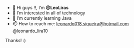 - 👋 Hi guys !!, I’m **@LeoLiras**
- 👀 I’m interested in all of technology 
- 🌱 I’m currently learning Java
- 📫 How to reach me: leonardo018.siqueira@hotmail.com
                      @leonardo_lira10

Thanks! :)

<!---
LeoLiras/LeoLiras is a ✨ special ✨ repository because its `README.md` (this file) appears on your GitHub profile.
You can click the Preview link to take a look at your changes.
--->
